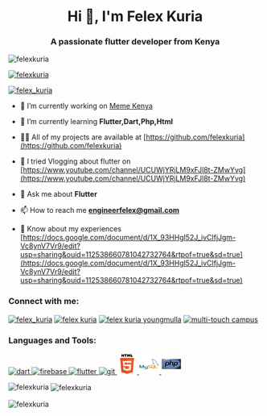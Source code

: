 <h1 align="center">Hi 👋, I'm Felex Kuria</h1>
<h3 align="center">A passionate flutter developer from Kenya</h3>

<p align="left"> <img src="https://komarev.com/ghpvc/?username=felexkuria&label=Profile%20views&color=0e75b6&style=flat" alt="felexkuria" /> </p>

<p align="left"> <a href="https://github.com/ryo-ma/github-profile-trophy"><img src="https://github-profile-trophy.vercel.app/?username=felexkuria" alt="felexkuria" /></a> </p>

<p align="left"> <a href="https://twitter.com/felex_kuria" target="blank"><img src="https://img.shields.io/twitter/follow/felex_kuria?logo=twitter&style=for-the-badge" alt="felex_kuria" /></a> </p>

- 🔭 I’m currently working on [Meme Kenya](https://github.com/felexkuria/meme_kenya)

- 🌱 I’m currently learning **Flutter,Dart,Php,Html**

- 👨‍💻 All of my projects are available at [https://github.com/felexkuria](https://github.com/felexkuria)

- 📝 I tried Vlogging about flutter on [https://www.youtube.com/channel/UCUWjYRjLM9xFJl8t-ZMwYvg](https://www.youtube.com/channel/UCUWjYRjLM9xFJl8t-ZMwYvg)

- 💬 Ask me about **Flutter**

- 📫 How to reach me **engineerfelex@gmail.com**

- 📄 Know about my experiences [https://docs.google.com/document/d/1X_93HHgl52J_ivClfjJgm-Vc8ynV7Vr9/edit?usp=sharing&ouid=112538660781042732764&rtpof=true&sd=true](https://docs.google.com/document/d/1X_93HHgl52J_ivClfjJgm-Vc8ynV7Vr9/edit?usp=sharing&ouid=112538660781042732764&rtpof=true&sd=true)

<h3 align="left">Connect with me:</h3>
<p align="left">
<a href="https://twitter.com/felex_kuria" target="blank"><img align="center" src="https://raw.githubusercontent.com/rahuldkjain/github-profile-readme-generator/master/src/images/icons/Social/twitter.svg" alt="felex_kuria" height="30" width="40" /></a>
<a href="https://linkedin.com/in/felex kuria" target="blank"><img align="center" src="https://raw.githubusercontent.com/rahuldkjain/github-profile-readme-generator/master/src/images/icons/Social/linked-in-alt.svg" alt="felex kuria" height="30" width="40" /></a>
<a href="https://fb.com/felex kuria youngmulla" target="blank"><img align="center" src="https://raw.githubusercontent.com/rahuldkjain/github-profile-readme-generator/master/src/images/icons/Social/facebook.svg" alt="felex kuria youngmulla" height="30" width="40" /></a>
<a href="https://www.youtube.com/c/multi-touch campus" target="blank"><img align="center" src="https://raw.githubusercontent.com/rahuldkjain/github-profile-readme-generator/master/src/images/icons/Social/youtube.svg" alt="multi-touch campus" height="30" width="40" /></a>
</p>

<h3 align="left">Languages and Tools:</h3>
<p align="left"> <a href="https://dart.dev" target="_blank" rel="noreferrer"> <img src="https://www.vectorlogo.zone/logos/dartlang/dartlang-icon.svg" alt="dart" width="40" height="40"/> </a> <a href="https://firebase.google.com/" target="_blank" rel="noreferrer"> <img src="https://www.vectorlogo.zone/logos/firebase/firebase-icon.svg" alt="firebase" width="40" height="40"/> </a> <a href="https://flutter.dev" target="_blank" rel="noreferrer"> <img src="https://www.vectorlogo.zone/logos/flutterio/flutterio-icon.svg" alt="flutter" width="40" height="40"/> </a> <a href="https://git-scm.com/" target="_blank" rel="noreferrer"> <img src="https://www.vectorlogo.zone/logos/git-scm/git-scm-icon.svg" alt="git" width="40" height="40"/> </a> <a href="https://www.w3.org/html/" target="_blank" rel="noreferrer"> <img src="https://raw.githubusercontent.com/devicons/devicon/master/icons/html5/html5-original-wordmark.svg" alt="html5" width="40" height="40"/> </a> <a href="https://www.mysql.com/" target="_blank" rel="noreferrer"> <img src="https://raw.githubusercontent.com/devicons/devicon/master/icons/mysql/mysql-original-wordmark.svg" alt="mysql" width="40" height="40"/> </a> <a href="https://www.php.net" target="_blank" rel="noreferrer"> <img src="https://raw.githubusercontent.com/devicons/devicon/master/icons/php/php-original.svg" alt="php" width="40" height="40"/> </a> </p>

<p><img align="left" src="https://github-readme-stats.vercel.app/api/top-langs?username=felexkuria&show_icons=true&locale=en&layout=compact" alt="felexkuria" /></p>

<p>&nbsp;<img align="center" src="https://github-readme-stats.vercel.app/api?username=felexkuria&show_icons=true&locale=en" alt="felexkuria" /></p>

<p><img align="center" src="https://github-readme-streak-stats.herokuapp.com/?user=felexkuria&" alt="felexkuria" /></p>
